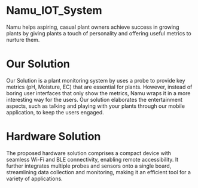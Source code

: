 # Namu_IOT_System
Namu helps aspiring, casual plant owners achieve success in growing plants by giving plants a touch of personality and offering useful metrics to nurture them.

# Our Solution
Our Solution is a plant monitoring system by uses a probe to provide key metrics (pH, Moisture, EC) that are essential for plants. However, instead of boring user interfaces that only show the metrics, Namu wraps it in a more interesting way for the users. Our solution elaborates the entertainment aspects, such as talking and playing with your plants through our mobile application, to keep the users engaged. 

# Hardware Solution
The proposed hardware solution comprises a compact device with seamless Wi-Fi and BLE connectivity, enabling remote accessibility. It further integrates multiple probes and sensors onto a single board, streamlining data collection and monitoring, making it an efficient tool for a variety of applications.
